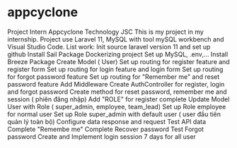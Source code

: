 # appcyclone
Project Intern Appcyclone Technology JSC
This is my project in my internship. Project use Laravel 11, MySQL with tool mySQL workbench and Visual Studio Code.
List work:
Init source laravel version 11 and set up github
Install Sail Package 
Dockerizing project
Set up MySQL, .env,...
Install Breeze Package 
Create Model ( User)
Set up routing for register feature and register form
Set up routing for login feature and login form
Set up routing for forgot password feature
Set up routing for "Remember me" and reset password feature
Add Middleware 
Create AuthController for register, login and forgot password
Create method for reset password, remember me and session ( phiên đăng nhập)
Add "ROLE" for register complete
Update Model User with Role ( super_admin, employee, team_lead)
Set up Role employee for normal user
Set up Role super_admin with default user ( user đầu tiên quản lý toàn bộ)
Configure data response and request
Test API data 
Complete "Remembe me"
Complete Recover password
Test Forgot password
Create and Implement login session 7 days for all user

